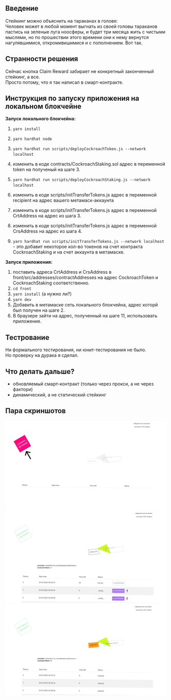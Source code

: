 ## Введение
Стейкинг можно объяснить на тараканах в голове:  
Человек может в любой момент выгнать из своей головы тараканов пастись на зеленые луга ноосферы, и будет три месяца жить с чистыми мыслями, но по прошествии этого времени они к нему вернутся нагулявшимися, откромивишимися и с пополнением. Вот так.


## Странности решения

Сейчас кнопка Claim Reward забирает не конкретный законченный стейкинг, а все.  
Просто потому, что я так написал в смарт-контракте. 


## Инструкция по запуску приложения на локальном блокчейне

**Запуск локального блокчейна:**
1. `yarn install`
2. `yarn hardhat node`
3. `yarn hardhat run scripts/deployCockroachToken.js --network localhost`
  
4. изменить в коде contracts/CockroachStaking.sol адрес в переменной token на полученый на шаге 3.
5. `yarn hardhat run scripts/deployCockroachStaking.js --network localhost`
  
6. изменить в коде scripts/initTransferTokens.js адрес в переменной recipient на адрес вашего метамаск-аккаунта
7. изменить в коде scripts/initTransferTokens.js адрес в переменной CrtAddress на адрес из шага 3.
8. изменить в коде scripts/initTransferTokens.js адрес в переменной CrsAddress на адрес из шага 4.
  
9. `yarn hardhat run scripts/initTransferTokens.js --network localhost` - это добавит некоторое кол-во токенов на счет контракта CockroachStaking и на счет аккаунта в метамаске. 
  
**Запуск приложения:**
1. поставить адреса CrtAddress и CrsAddress в front/src/addresses/contractAddresses на адрес CockroachToken и CockroachStaking соответственно.
2. `cd front`
3. `yarn install` (а нужно ли?)
4. `yarn dev`
5. Добавить в метамаске сеть локального блокчейна, адрес которй был получен на шаге 2.
6. В браузере зайти на адрес, полученный на шаге 11, использовать приложение.


## Тестрование

Ни формального тестирования, ни юнит-тестирования не было.  
Но проверку на дурака я сделал.


## Что делать дальше?
* обновляемый смарт-контракт (только через прокси, а не через фактори)
* динамический, а не статический стейкинг


## Пара скриншотов

![1](./screenshots/1.jpg)
![2](./screenshots/2.jpg)
![3](./screenshots/3.jpg)